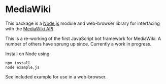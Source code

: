 MediaWiki
=========

This package is a [Node.js](http://nodejs.org/) module and web-browser library for interfacing with the [MediaWiki API](https://www.mediawiki.org/wiki/API:Main_page).

This is a re-working of the first JavaScript bot framework for MediaWiki. A number of others have sprung up since. Currently a work in progress.

Install on Node using:

    npm install
    node example.js
    
See included example for use in a web-browser.